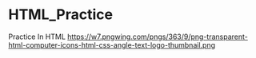 # HTML_Practice
Practice In HTML
https://w7.pngwing.com/pngs/363/9/png-transparent-html-computer-icons-html-css-angle-text-logo-thumbnail.png
